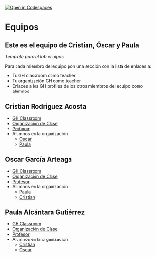 [![Open in Codespaces](https://classroom.github.com/assets/launch-codespace-7f7980b617ed060a017424585567c406b6ee15c891e84e1186181d67ecf80aa0.svg)](https://classroom.github.com/open-in-codespaces?assignment_repo_id=12700335)
# Equipos

## Este es el equipo de Cristian, Óscar y Paula

*Template para el lab equipos*

Para cada miembro del equipo pon una sección con la lista de enlaces a:

* Tu GH classroom como teacher
* Tu organización GH como teacher
* Enlaces a los GH profiles de los otros miembros del equipo como alumnos

## Cristian Rodriguez Acosta

* [GH Classroom](https://classroom.github.com/classrooms/149104092-ull-mfp-aet-2324-alu0100821048)
* [Organización de Clase](https://github.com/ull-mfp-aet-2324-alu0100821048)
* [Profesor](https://github.com/CristianRA-1989)
* Alumnos en la organización
  * [Oscar](https://github.com/OscarGarciaArteaga)
  * [Paula](https://github.com/orgs/ull-mfp-aet-2324-alu0100332025/people/Paula150395)
 

## Oscar García Arteaga

* [GH Classroom](https://classroom.github.com/classrooms/149104093-ull-mfp-aet-2324-alu0100332025)
* [Organización de Clase](https://github.com/ull-mfp-aet-2324-alu0100332025)
* [Profesor](https://github.com/OscarGarciaArteaga)
* Alumnos en la organización
  * [Paula](https://github.com/orgs/ull-mfp-aet-2324-alu0100332025/people/Paula150395)
  * [Cristian](https://github.com/orgs/ull-mfp-aet-2324-alu0100332025/people/CristianRA-1989)
  

## Paula Alcántara Gutiérrez

* [GH Classroom](https://classroom.github.com/classrooms/149107114-ull-mfp-aet-2324-alu0100815207)
* [Organización de Clase](https://github.com/ULL-MFP-AET-2324-alu0100815207)
* [Profesor](https://github.com/Paula150395)
* Alumnos en la organización
  * [Cristian](https://github.com/orgs/ULL-MFP-AET-2324-alu0100815207/teams/cristian-rodriguez-acosta-0100821048)
  * [Óscar](https://github.com/OscarGarciaArteaga)
